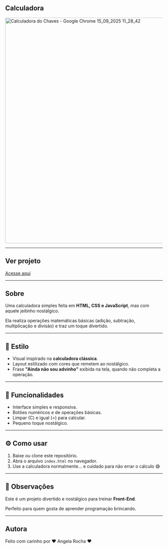 ## Calculadora

<img width="1024" height="720" alt="Calculadora do Chaves - Google Chrome 15_09_2025 11_28_42" src="https://github.com/user-attachments/assets/747d66a9-33bf-4986-97dc-777b9e70b12a" />

---

## Ver projeto

[Acesse aqui](https://angela-rocha.github.io/calculadora/)

---

## Sobre

Uma calculadora simples feita em **HTML, CSS e JavaScript**, mas com aquele jeitinho nostálgico.

Ela realiza operações matemáticas básicas (adição, subtração, multiplicação e divisão) e traz um toque divertido.

---

## 🎨 Estilo

- Visual inspirado na **calculadora clássica**.
- Layout estilizado com cores que remetem ao nostálgico.
- Frase **"Ainda não sou advinho"** exibida na tela, quando não completa a operação.

---

## 🚀 Funcionalidades

- Interface simples e responsiva.
- Botões numéricos e de operações básicas.
- Limpar (C) e igual (=) para calcular.
- Pequeno toque nostálgico.

---

## ⚙️ Como usar

1. Baixe ou clone este repositório.
2. Abra o arquivo `index.html` no navegador.
3. Use a calculadora normalmente... e cuidado para não errar o cálculo 😅

---

## 📌 Observações
Este é um projeto divertido e nostálgico para treinar **Front-End**.

Perfeito para quem gosta de aprender programação brincando.

---

## Autora

Feito com carinho por ❤️ Angela Rocha ❤️
